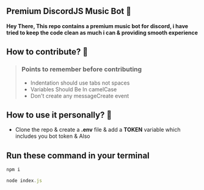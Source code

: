 ## Premium DiscordJS Music Bot 🌙

**Hey There, This repo contains a premium music bot for discord, i have tried to keep the code clean as much i can & providing smooth experience**

## How to contribute? 👋

>  ### Points to remember before contributing
>  -   Indentation should use tabs not spaces
>   -   Variables Should Be In camelCase 
>   -    Don't create any messageCreate event 

## How to use it personally? 🗿

- Clone the repo & create a **.env** file & add a **TOKEN** variable which includes you bot token & Also

## Run these command in your terminal 
```js
npm i
```
```js
node index.js
```